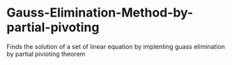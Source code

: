 # Gauss-Elimination-Method-by-partial-pivoting

Finds the solution of a set of linear equation by implenting guass elimination by partial pivioting theorem
